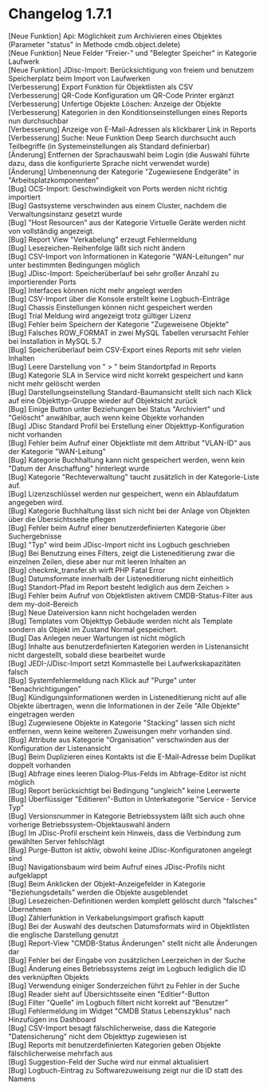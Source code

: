 # Changelog 1.7.1

[Neue Funktion] Api: Möglichkeit zum Archivieren eines Objektes (Parameter "status" in Methode cmdb.object.delete)  
[Neue Funktion] Neue Felder "Freier-" und "Belegter Speicher" in Kategorie Laufwerk  
[Neue Funktion] JDisc-Import: Berücksichtigung von freiem und benutzem Speicherplatz beim Import von Laufwerken  
[Verbesserung]  Export Funktion für Objektlisten als CSV  
[Verbesserung]  QR-Code Konfiguration um QR-Code Printer ergänzt  
[Verbesserung]  Unfertige Objekte Löschen: Anzeige der Objekte  
[Verbesserung]  Kategorien in den Konditionseinstellungen eines Reports nun durchsuchbar  
[Verbesserung]  Anzeige von E-Mail-Adressen als klickbarer Link in Reports  
[Verbesserung]  Suche: Neue Funktion Deep Search durchsucht auch Teilbegriffe (in Systemeinstellungen als Standard definierbar)  
[Änderung]      Entfernen der Sprachauswahl beim Login (die Auswahl führte dazu, dass die konfigurierte Sprache nicht verwendet wurde)  
[Änderung]      Umbenennung der Kategorie "Zugewiesene Endgeräte" in "Arbeitsplatzkomponenten"  
[Bug]           OCS-Import: Geschwindigkeit von Ports werden nicht richtig importiert  
[Bug]           Gastsysteme verschwinden aus einem Cluster, nachdem die Verwaltungsinstanz gesetzt wurde  
[Bug]           "Host Resourcen" aus der Kategorie Virtuelle Geräte werden nicht von vollständig angezeigt.  
[Bug]           Report View "Verkabelung" erzeugt Fehlermeldung  
[Bug]           Lesezeichen-Reihenfolge läßt sich nicht ändern  
[Bug]           CSV-Import von Informationen in Kategorie "WAN-Leitungen" nur unter bestimmten Bedingungen möglich  
[Bug]           JDisc-Import: Speicherüberlauf bei sehr großer Anzahl zu importierender Ports  
[Bug]           Interfaces können nicht mehr angelegt werden  
[Bug]           CSV-Import über die Konsole erstellt keine Logbuch-Einträge  
[Bug]           Chassis Einstellungen können nicht gespeichert werden  
[Bug]           Trial Meldung wird angezeigt trotz gültiger Lizenz  
[Bug]           Fehler beim Speichern der Kategorie "Zugeweisene Objekte"  
[Bug]           Falsches ROW_FORMAT in zwei MySQL Tabellen verursacht Fehler bei Installation in MySQL 5.7  
[Bug]           Speicherüberlauf beim CSV-Export eines Reports mit sehr vielen Inhalten  
[Bug]           Leere Darstellung von " > " beim Standortpfad in Reports  
[Bug]           Kategorie SLA in Service wird nicht korrekt gespeichert und kann nicht mehr gelöscht werden  
[Bug]           Darstellungseinstellung Standard-Baumansicht stellt sich nach Klick auf eine Objekttyp-Gruppe wieder auf Objektsicht zurück  
[Bug]           Einige Button unter Beziehungen bei Status "Archiviert" und "Gelöscht" anwählbar, auch wenn keine Objekte vorhanden  
[Bug]           JDisc Standard Profil bei Erstellung einer Objekttyp-Konfiguration nicht vorhanden  
[Bug]           Fehler beim Aufruf einer Objektliste mit dem Attribut "VLAN-ID" aus der Kategorie "WAN-Leitung"  
[Bug]           Kategorie Buchhaltung kann nicht gespeichert werden, wenn kein "Datum der Anschaffung" hinterlegt wurde  
[Bug]           Kategorie "Rechteverwaltung" taucht zusätzlich in der Kategorie-Liste auf.  
[Bug]           Lizenzschlüssel werden nur gespeichert, wenn ein Ablaufdatum angegeben wird.  
[Bug]           Kategorie Buchhaltung lässt sich nicht bei der Anlage von Objekten über die Übersichtsseite pflegen  
[Bug]           Fehler beim Aufruf einer benutzerdefinierten Kategorie über Suchergebnisse  
[Bug]           "Typ" wird beim JDisc-Import nicht ins Logbuch geschrieben  
[Bug]           Bei Benutzung eines Filters, zeigt die Listeneditierung zwar die einzelnen Zeilen, diese aber nur mit leeren Inhalten an  
[Bug]           checkmk_transfer.sh wirft PHP Fatal Error  
[Bug]           Datumsformate innerhalb der Listeneditierung nicht einheitlich  
[Bug]           Standort-Pfad im Report besteht lediglich aus dem Zeichen >  
[Bug]           Fehler beim Aufruf von Objektlisten aktivem CMDB-Status-Filter aus dem my-doit-Bereich  
[Bug]           Neue Dateiversion kann nicht hochgeladen werden  
[Bug]           Templates vom Objekttyp Gebäude werden nicht als Template sondern als Objekt im Zustand Normal gespeichert.  
[Bug]           Das Anlegen neuer Wartungen ist nicht möglich  
[Bug]           Inhalte aus benutzerdefinierten Kategorien werden in Listenansicht nicht dargestellt, sobald diese bearbeitet wurde  
[Bug]           JEDI-/JDisc-Import setzt Kommastelle bei Laufwerkskapazitäten falsch  
[Bug]           Systemfehlermeldung nach Klick auf "Purge" unter "Benachrichtigungen"  
[Bug]           Kündigungsinformationen werden in Listeneditierung nicht auf alle Objekte übertragen, wenn die Informationen in der Zeile "Alle Objekte" eingetragen werden  
[Bug]           Zugewiesene Objekte in Kategorie "Stacking" lassen sich nicht entfernen, wenn keine weiteren Zuweisungen mehr vorhanden sind.  
[Bug]           Attribute aus Kategorie "Organisation" verschwinden aus der Konfiguration der Listenansicht  
[Bug]           Beim Duplizieren eines Kontakts ist die E-Mail-Adresse beim Duplikat doppelt vorhanden   
[Bug]           Abfrage eines leeren Dialog-Plus-Felds im Abfrage-Editor ist nicht möglich  
[Bug]           Report berücksichtigt bei Bedingung "ungleich" keine Leerwerte  
[Bug]           Überflüssiger "Editieren"-Button in Unterkategorie "Service - Service Typ"  
[Bug]           Versionsnummer in Kategorie Betriebssystem läßt sich auch ohne vorherige Betriebssystem-Objektauswahl ändern  
[Bug]           Im JDisc-Profil erscheint kein Hinweis, dass die Verbindung zum gewählten Server fehlschlägt  
[Bug]           Purge-Button ist aktiv, obwohl keine JDisc-Konfiguratonen angelegt sind  
[Bug]           Navigationsbaum wird beim Aufruf eines JDisc-Profils nicht aufgeklappt  
[Bug]           Beim Anklicken der Objekt-Anzeigefelder in Kategorie "Beziehungsdetails" werden die Objekte ausgeblendet  
[Bug]           Lesezeichen-Definitionen werden komplett gelöscht durch "falsches" Übernehmen  
[Bug]           Zählerfunktion in Verkabelungsimport grafisch kaputt  
[Bug]           Bei der Auswahl des deutschen Datumsformats wird in Objektlisten die englische Darstellung genutzt  
[Bug]           Report-View "CMDB-Status Änderungen" stellt nicht alle Änderungen dar  
[Bug]           Fehler bei der Eingabe von zusätzlichen Leerzeichen in der Suche  
[Bug]           Änderung eines Betriebssystems zeigt im Logbuch lediglich die ID des verknüpften Objekts  
[Bug]           Verwendung einiger Sonderzeichen führt zu Fehler in der Suche  
[Bug]           Reader sieht auf Übersichtsseite einen "Editier"-Button  
[Bug]           Filter "Quelle" im Logbuch filtert nicht korrekt auf "Benutzer"  
[Bug]           Fehlermeldung im Widget "CMDB Status Lebenszyklus" nach Hinzufügen ins Dashboard  
[Bug]           CSV-Import besagt fälschlicherweise, dass die Kategorie "Datensicherung" nicht dem Objekttyp zugewiesen ist  
[Bug]           Reports mit benutzerdefinierten Kategorien geben Objekte fälschlicherweise mehrfach aus  
[Bug]           Suggestion-Feld der Suche wird nur einmal aktualisiert  
[Bug]           Logbuch-Eintrag zu Softwarezuweisung zeigt nur die ID statt des Namens  